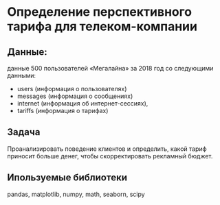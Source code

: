 # Определение перспективного тарифа для телеком-компании

## Данные:
данные 500 пользователей «Мегалайна» за 2018 год со следующими данными:

* users (информация о пользователях)
* messages (информация о сообщениях)
* internet (информация об интернет-сессиях),
* tariffs (информация о тарифах)

## Задача
Проанализировать поведение клиентов и определить, какой тариф приносит больше денег, чтобы скорректировать рекламный бюджет.

## Ипользуемые библиотеки
pandas, matplotlib, numpy, math, seaborn, scipy
